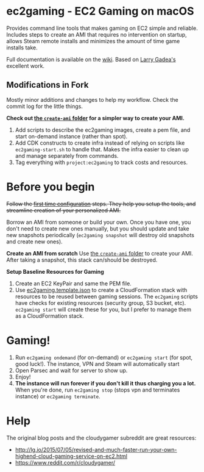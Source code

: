 # ec2gaming - EC2 Gaming on macOS

Provides command line tools that makes gaming on EC2 simple and reliable. Includes steps to create an AMI that requires no intervention on startup, allows Steam remote installs and minimizes the amount of time game installs take.

Full documentation is available on the [wiki](https://github.com/DanielThomas/ec2gaming/wiki). Based on [Larry Gadea's](http://lg.io/) excellent work.

## Modifications in Fork

Mostly minor additions and changes to help my workflow. Check the commit log for the little things.  

**Check out [the `create-ami` folder](https://github.com/thecarlhall/ec2gaming/tree/master/create-ami) for a simpler way to create your AMI.**

1. Add scripts to describe the ec2gaming images, create a pem file, and start on-demand instance (rather than spot).
2. Add CDK constructs to create infra instead of relying on scripts like `ec2gaming-start.sh` to handle that. Makes the infra easier to clean up and manage separately from commands.
3. Tag everything with `project:ec2gaming` to track costs and resources.


# Before you begin

~~Follow the [first time configuration](https://github.com/DanielThomas/ec2gaming/wiki/First-time-configuration) steps. They help you setup the tools, and streamline creation of your personalized AMI.~~

Borrow an AMI from someone or build your own. Once you have one, you don't need to create new ones manually, but you should update and take new snapshots periodically (`ec2gaming snapshot` will destroy old snapshots and create new ones).

**Create an AMI from scratch**
Use [the `create-ami` folder](https://github.com/thecarlhall/ec2gaming/tree/master/create-ami) to create your AMI. After taking a snapshot, this stack can/should be destroyed.

**Setup Baseline Resources for Gaming**
1. Create an EC2 KeyPair and same the PEM file.
2. Use [ec2gaming.template.json](https://github.com/thecarlhall/ec2gaming/blob/master/ec2gaming.template.json) to create a CloudFormation stack with resources to be reused between gaming sessions. The `ec2gaming` scripts have checks for existing resources (security group, S3 bucket, etc). `ec2gaming start` will create these for you, but I prefer to manage them as a CloudFormation stack.

# Gaming!

1. Run `ec2gaming ondemand` (for on-demand) or `ec2gaming start` (for spot, good luck!). The instance, VPN and Steam will automatically start
2. Open Parsec and wait for server to show up.
3. Enjoy!
4. **The instance will run forever if you don't kill it thus charging you a lot.** When you're done, run `ec2gaming stop` (stops vpn and terminates instance) or `ec2gaming terminate`.

# Help

The original blog posts and the cloudygamer subreddit are great resources:

- http://lg.io/2015/07/05/revised-and-much-faster-run-your-own-highend-cloud-gaming-service-on-ec2.html
- https://www.reddit.com/r/cloudygamer/
